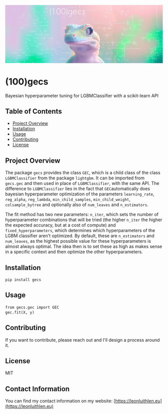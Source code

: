 ![a gecko looking at the camera with bayesian math in white on a pink and green background](documentation/assets/header.png)


# (100)gecs

Bayesian hyperparameter tuning for LGBMClassifier with a scikit-learn API

## Table of Contents

- [Project Overview](#project-overview)
- [Installation](#installation)
- [Usage](#usage)
- [Contributing](#contributing)
- [License](#license)

## Project Overview

The package `gecs` provides the class `GEC`, which is a child class of the class `LGBMClassifier` from the package `lightgbm`. It can be imported from `gecs.gec` and then used in place of `LGBMClassifier`, with the same API. The difference to `LGBMClassifier` lies in the fact that `GEC`automatically does bayesian hyperparameter optimization of the parameters `learning_rate`, `reg_alpha`, `reg_lambda`, `min_child_samples`, `min_child_weight`, `colsample_bytree` and optionally also of `num_leaves` and `n_estimators`.

The fit method has two new parameters: `n_iter`, which sets the number of hyperparameter combinations that will be tried (the higher `n_iter` the higher the expected accuracy, but at a cost of compute) and `fixed_hyperparameters`, which determines which hyperparameters of the LGBM classifier aren't optimized. By default, these are `n_estimators` and `num_leaves`, as the highest possible value for these hyperparameters is almost always optimal. The idea then is to set these as high as makes sense in a specific context and then optimize the other hyperparameters.


## Installation

    pip install gecs

## Usage

    from gecs.gec import GEC
    gec.fit(X, y)


## Contributing

If you want to contribute, please reach out and I'll design a process around it.

## License

MIT

## Contact Information

You can find my contact information on my website: [https://leonluithlen.eu](https://leonluithlen.eu)